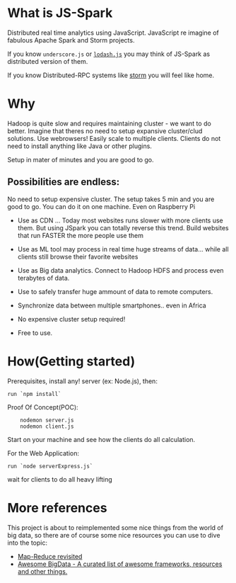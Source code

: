 What is JS-Spark
====
Distributed real time analytics using JavaScript.
JavaScript re imagine of fabulous Apache Spark and Storm projects.

If you know `underscore.js` or [`lodash.js`](https://lodash.com/) you may think of JS-Spark
as distributed version of them.

If you know Distributed-RPC systems like [storm](https://storm.incubator.apache.org/documentation/Distributed-RPC.html)
you will feel like home.

Why
===
Hadoop is quite slow and requires maintaining cluster - we want to do better. Imagine that theres no need to setup expansive cluster/clud solutions. Use webrowsers! Easily scale to multiple clients. Clients do not need to install anything like Java or other plugins.

Setup in mater of minutes and you are good to go.

Possibilities are endless:
--------------------------
No need to setup expensive cluster. The setup takes 5 min and you are good to go. You can do it on one machine. Even on Raspberry Pi

* Use as CDN ... Today most websites runs slower with more clients use them.
But using JSpark you can totally reverse this trend. Build websites that run FASTER the more people use them

* Use as ML tool may process in real time huge streams of data... while all clients still browse their favorite websites

* Use as Big data analytics. Connect to Hadoop HDFS and process even terabytes of data.

* Use to safely transfer huge ammount of data to remote computers.

* Synchronize data between multiple smartphones.. even in Africa

* No expensive cluster setup required!

* Free to use.


How(Getting started)
====================
Prerequisites, install any! server (ex: Node.js), then:

    run `npm install`


Proof Of Concept(POC):

        nodemon server.js
        nodemon client.js
        
Start on your machine and see how the clients do all calculation.

For the Web Application:

    run `node serverExpress.js`


wait for clients to do all heavy lifting


More references
===============
This project is about to reimplemented some nice things from the world of big data, so there are of course some nice
resources you can use to dive into the topic:

* [Map-Reduce revisited](http://citeseerx.ist.psu.edu/viewdoc/download?doi=10.1.1.104.5859&rep=rep1&type=pdf)
* [Awesome BigData - A curated list of awesome frameworks, resources and other things.](https://github.com/onurakpolat/awesome-bigdata)
